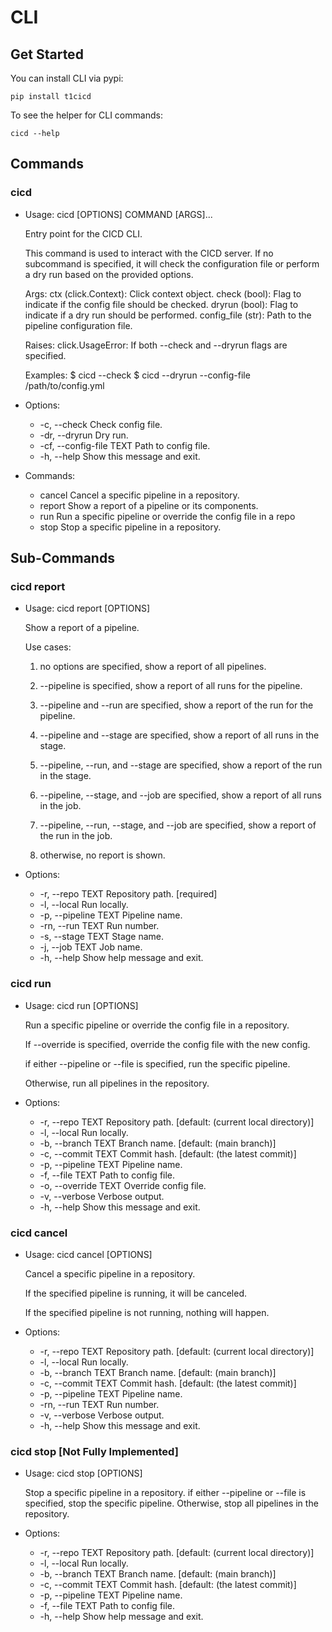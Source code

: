 
# CLI

## Get Started

You can install CLI via pypi:

```
pip install t1cicd
```

To see the helper for CLI commands:

```
cicd --help
```

## Commands

### cicd

- Usage: cicd [OPTIONS] COMMAND [ARGS]...

  Entry point for the CICD CLI.

  This command is used to interact with the CICD server. If no subcommand is
  specified, it will check the configuration file or perform a dry run based
  on the provided options.

  Args:     ctx (click.Context): Click context object.     check (bool): Flag
  to indicate if the config file should be checked.     dryrun (bool): Flag to
  indicate if a dry run should be performed.     config_file (str): Path to
  the pipeline configuration file.

  Raises:     click.UsageError: If both --check and --dryrun flags are
  specified.

  Examples:     $ cicd --check     $ cicd --dryrun --config-file
  /path/to/config.yml

- Options:
  - -c, --check              Check config file.
  - -dr, --dryrun            Dry run.
  - -cf, --config-file TEXT  Path to config file.
  - -h, --help               Show this message and exit.

- Commands:
  - cancel  Cancel a specific pipeline in a repository.
  - report  Show a report of a pipeline or its components.
  - run     Run a specific pipeline or override the config file in a repo
  - stop    Stop a specific pipeline in a repository.

## Sub-Commands

### cicd report

- Usage: cicd report [OPTIONS]

 	 Show a report of a pipeline.
 	
  Use cases:

  1. no options are specified, show a report of all pipelines.

  2. --pipeline is specified, show a report of all runs for the pipeline.

  3. --pipeline and --run are specified, show a report of the run for the
  pipeline.

  4. --pipeline and --stage are specified, show a report of all runs in the
  stage.

  5. --pipeline, --run, and --stage are specified, show a report of the run in
  the stage.

  6. --pipeline, --stage, and --job are specified, show a report of all runs
  in the job.

  7. --pipeline, --run, --stage, and --job are specified, show a report of the
  run in the job.

  8. otherwise, no report is shown.

- Options:
  - -r, --repo TEXT      Repository path.  [required]
  - -l, --local          Run locally.
  - -p, --pipeline TEXT  Pipeline name.
  - -rn, --run TEXT      Run number.
  - -s, --stage TEXT     Stage name.
  - -j, --job TEXT       Job name.
  - -h, --help           Show help message and exit.

### cicd run

- Usage: cicd run [OPTIONS]

  Run a specific pipeline or override the config file in a repository.
  
    If --override is specified, override the config file with the new config.
  
    if either --pipeline or --file is specified, run the specific pipeline.
  
    Otherwise, run all pipelines in the repository.
  
- Options:

  - -r, --repo TEXT      Repository path.  [default: (current local directory)]
  - -l, --local          Run locally.
  - -b, --branch TEXT    Branch name.  [default: (main branch)]
  - -c, --commit TEXT    Commit hash.  [default: (the latest commit)]
  - -p, --pipeline TEXT  Pipeline name.
  - -f, --file TEXT      Path to config file.
  - -o, --override TEXT  Override config file.
  - -v, --verbose        Verbose output.
  - -h, --help           Show this message and exit.

### cicd cancel

- Usage: cicd cancel [OPTIONS]

  Cancel a specific pipeline in a repository.

  If the specified pipeline is running, it will be canceled.

  If the specified pipeline is not running, nothing will happen.

- Options:
  - -r, --repo TEXT      Repository path.  [default: (current local directory)]
  - -l, --local          Run locally.
  - -b, --branch TEXT    Branch name.  [default: (main branch)]
  - -c, --commit TEXT    Commit hash.  [default: (the latest commit)]
  - -p, --pipeline TEXT  Pipeline name.
  - -rn, --run TEXT      Run number.
  - -v, --verbose        Verbose output.
  - -h, --help           Show this message and exit.


### cicd stop [Not Fully Implemented]

- Usage: cicd stop [OPTIONS]

  	Stop a specific pipeline in a repository.
    if either --pipeline or --file is specified, stop the specific pipeline.
    Otherwise, stop all pipelines in the repository.

- Options:
  - -r, --repo TEXT    Repository path.  [default: (current local directory)]
  - -l, --local        Run locally.
  - -b, --branch TEXT  Branch name.  [default: (main branch)]
  - -c, --commit TEXT  Commit hash.  [default: (the latest commit)]
  - -p, --pipeline TEXT  Pipeline name.
  - -f, --file TEXT      Path to config file.
  - -h, --help         Show help message and exit.